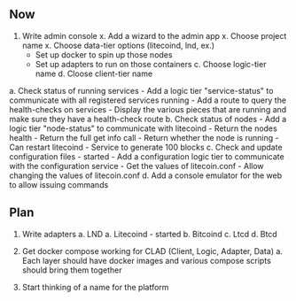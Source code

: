 ## Now

1. Write admin console
  x. Add a wizard to the admin app
    x. Choose project name
    x. Choose data-tier options (litecoind, lnd, ex.)
      - Set up docker to spin up those nodes
      - Set up adapters to run on those containers
    c. Choose logic-tier name
    d. Cloose client-tier name

  a. Check status of running services
    - Add a logic tier "service-status" to communicate with all registered services running
      - Add a route to query the health-checks on services
      - Display the various pieces that are running and make sure they have a health-check route
  b. Check status of nodes
    - Add a logic tier "node-status" to communicate with litecoind
      - Return the nodes health
      - Return the full get info call
      - Return whether the node is running
      - Can restart litecoind
      - Service to generate 100 blocks
  c. Check and update configuration files - started
    - Add a configuration logic tier to communicate with the configuration service
      - Get the values of litecoin.conf
      - Allow changing the values of litecoin.conf
  d. Add a console emulator for the web to allow issuing commands

## Plan

1. Write adapters
  a. LND
  a. Litecoind - started
  b. Bitcoind
  c. Ltcd
  d. Btcd

1. Get docker compose working for CLAD (Client, Logic, Adapter, Data)
  a. Each layer should have docker images and various compose scripts should bring them together

1. Start thinking of a name for the platform
